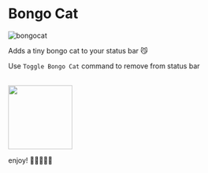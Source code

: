 
# Bongo Cat 

![bongocat](https://github.com/kitgore/BongoCat/assets/87792049/cd430b3e-968b-4e87-9c11-2aa2765d99de)

Adds a tiny bongo cat to your status bar 😼


Use `Toggle Bongo Cat` command to remove from status bar

<br/>


<img src="https://github.com/kitgore/BongoCat/assets/87792049/0c513230-6c48-40f7-9eb0-8a46a12c16d5" width="130">

enjoy! 🌱🍄✨🌼🍃
